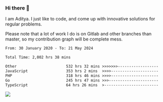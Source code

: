 ### Hi there 👋

I am Aditya. I just like to code, and come up with innovative solutions for regular problems.

Please note that a lot of work I do is on Gitlab and other branches than master, so my contribution graph will be complete mess.

<!--START_SECTION:waka-->

```txt
From: 30 January 2020 - To: 21 May 2024

Total Time: 2,002 hrs 38 mins

Other                      532 hrs 32 mins >>>>>>>------------------   26.59 %
JavaScript                 353 hrs 2 mins  >>>>---------------------   17.63 %
PHP                        318 hrs 46 mins >>>>---------------------   15.92 %
Go                         245 hrs 47 mins >>>----------------------   12.27 %
TypeScript                 64 hrs 26 mins  >------------------------   03.22 %
```

<!--END_SECTION:waka-->

![](https://komarev.com/ghpvc/?username=BrainBuzzer)
